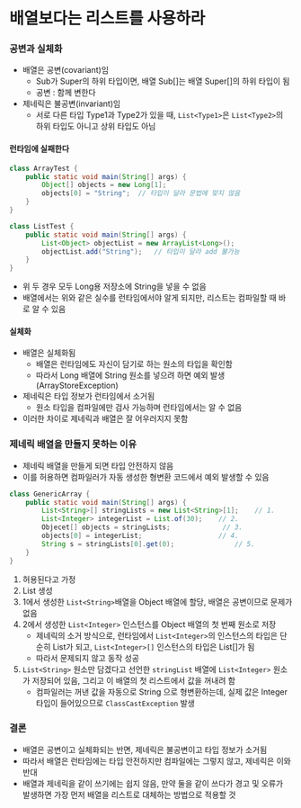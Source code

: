 # 배열보다는 리스트를 사용하라
### 공변과 실체화
* 배열은 공변(covariant)임
    * Sub가 Super의 하위 타입이면, 배열 Sub[]는 배열 Super[]의 하위 타입이 됨
    * 공변 : 함께 변한다
* 제네릭은 불공변(invariant)임
    * 서로 다른 타입 Type1과 Type2가 있을 때, `List<Type1>`은 `List<Type2>`의 하위 타입도 아니고 상위 타입도 아님
#### 런타임에 실패한다
```java
class ArrayTest {
    public static void main(String[] args) {
        Object[] objects = new Long[1];
        objects[0] = "String";  // 타입이 달라 문법에 맞지 않음
    }
}
```
```java
class ListTest {
    public static void main(String[] args) {
        List<Object> objectList = new ArrayList<Long>();
        objectList.add("String");   // 타입이 달라 add 불가능
    }
}
```
* 위 두 경우 모두 Long용 저장소에 String을 넣을 수 없음
* 배열에서는 위와 같은 실수를 런타임에서야 알게 되지만, 리스트는 컴파일할 때 바로 알 수 있음
#### 실체화
* 배열은 실체화됨
    * 배열은 런타임에도 자신이 담기로 하는 원소의 타입을 확인함
    * 따라서 Long 배열에 String 원소를 넣으려 하면 예외 발생(ArrayStoreException)
* 제네릭은 타입 정보가 런타임에서 소거됨
    * 원소 타입을 컴파일에만 검사 가능하며 런타임에서는 알 수 없음
* 이러한 차이로 제네릭과 배열은 잘 어우러지지 못함
### 제네릭 배열을 만들지 못하는 이유
* 제네릭 배열을 만들게 되면 타입 안전하지 않음
* 이를 허용하면 컴파일러가 자동 생성한 형변환 코드에서 예외 발생할 수 있음
```java
class GenericArray {
    public static void main(String[] args) {
        List<String>[] stringLists = new List<String>[1];    // 1.
        List<Integer> integerList = List.of(30);    // 2.
        Objecet[] objects = stringLists;             // 3.
        objects[0] = integerList;                   // 4.
        String s = stringLists[0].get(0);               // 5.
    }
}
```
1. 허용된다고 가정
2. List<Integer> 생성
3. 1에서 생성한 `List<String>`배열을 Object 배열에 할당, 배열은 공변이므로 문제가 없음
4. 2에서 생성한 `List<Integer>` 인스턴스를 Object 배열의 첫 번째 원소로 저장
    * 제네릭의 소거 방식으로, 런타임에서 `List<Integer>`의 인스턴스의 타입은 단순히 List가 되고, `List<Integer>[]` 인스턴스의 타입은 List[]가 됨
    * 따라서 문제되지 않고 동작 성공
5. `List<String>` 원소만 담겠다고 선언한 `stringList` 배열에 `List<Integer>` 원소가 저장되어 있음, 그리고 이 배열의 첫 리스트에서 값을 꺼내려 함
    * 컴파일러는 꺼낸 값을 자동으로 String 으로 형변환하는데, 실제 값은 Integer 타입이 들어있으므로 `ClassCastException` 발생
### 결론
* 배열은 공변이고 실체화되는 반면, 제네릭은 불공변이고 타입 정보가 소거됨
* 따라서 배열은 런타임에는 타입 안전하지만 컴파일에는 그렇지 않고, 제네릭은 이와 반대
* 배열과 제네릭을 같이 쓰기에는 쉽지 않음, 만약 둘을 같이 쓰다가 경고 및 오류가 발생하면 가장 먼저 배열을 리스트로 대체하는 방법으로 적용할 것